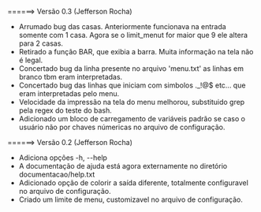 ======> Versão 0.3 (Jefferson Rocha)
- Arrumado bug das casas. Anteriormente funcionava na entrada somente com 1 casa.
  Agora se o limit_menut for maior que 9 ele altera para 2 casas.
- Retirado a função BAR, que exibia a barra. Muita informação na tela não é legal.
- Concertado bug da linha presente no arquivo 'menu.txt' as linhas em branco tbm eram
  interpretadas.
- Concertado bug das linhas que iniciam com simbolos ._!@$ etc... que eram interpretadas
  pelo menu.
- Velocidade da impressão na tela do menu melhorou, substituido grep pela regex do teste
  do bash.
- Adicionado um bloco de carregamento de variáveis padrão se caso o usuário não por chaves númericas
  no arquivo de configuração.

======> Versão 0.2 (Jefferson Rocha)
- Adiciona opções -h, --help
- A documentação de ajuda está agora externamente no diretório
  documentacao/help.txt
- Adicionado opção de colorir a saída diferente, totalmente configuravel
  no arquivo de configuração.
- Criado um limite de menu, customizavel no arquivo de configuração.
